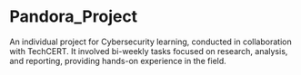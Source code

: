 # Pandora_Project
An individual project for Cybersecurity learning, conducted in collaboration with TechCERT. It involved bi-weekly tasks focused on research, analysis, and reporting, providing hands-on experience in the field.
